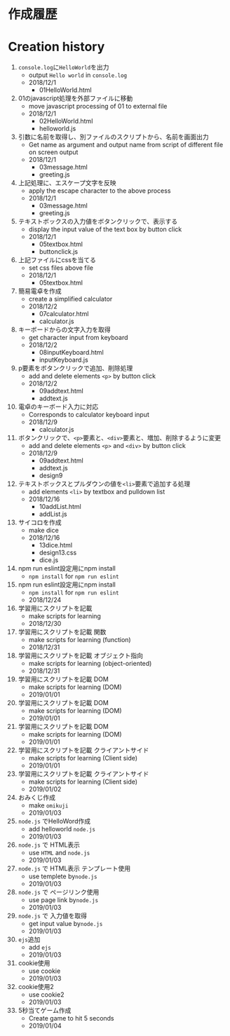 # 作成履歴 
# Creation history
1. `console.log`に`HelloWorld`を出力
    - output `Hello world` in `console.log`
    - 2018/12/1
      - 01HelloWorld.html
2. 01のjavascript処理を外部ファイルに移動
    - move javascript processing of 01 to external file
    - 2018/12/1
      - 02HelloWorld.html
      - helloworld.js
3. 引数に名前を取得し、別ファイルのスクリプトから、名前を画面出力
    - Get name as argument and output name from script of different file on screen output
    - 2018/12/1
      - 03message.html
      - greeting.js
4. 上記処理に、エスケープ文字を反映
    - apply the escape character to the above process
    - 2018/12/1
      - 03message.html
      - greeting.js
5. テキストボックスの入力値をボタンクリックで、表示する
    - display the input value of the text box by button click
    - 2018/12/1
      - 05textbox.html
      - buttonclick.js
6. 上記ファイルにcssを当てる
    - set css files above file
    - 2018/12/1
      - 05textbox.html
7. 簡易電卓を作成
    - create a simplified calculator
    - 2018/12/2
      - 07calculator.html
      - calculator.js
8. キーボードからの文字入力を取得
    - get character input from keyboard
    - 2018/12/2
      - 08inputKeyboard.html
      - inputKeyboard.js
9. p要素をボタンクリックで追加、削除処理
    - add and delete elements `<p>` by button click
    - 2018/12/2
      - 09addtext.html
      - addtext.js
10. 電卓のキーボード入力に対応
    - Corresponds to calculator keyboard input
    - 2018/12/9
      - calculator.js
11. ボタンクリックで、`<p>`要素と、`<div>`要素と、増加、削除するように変更
    - add and delete elements `<p>` and `<div>` by button click
    - 2018/12/9
      - 09addtext.html
      - addtext.js
      - design9
12. テキストボックスとプルダウンの値を`<li>`要素で追加する処理
    - add elements `<li>` by textbox and pulldown list
    - 2018/12/16
      - 10addList.html
      - addList.js
13. サイコロを作成
    - make dice
    - 2018/12/16
      - 13dice.html
      - design13.css
      - dice.js
14. npm run eslint設定用にnpm install
    - `npm install` for `npm run eslint`
15. npm run eslint設定用にnpm install
    - `npm install` for `npm run eslint`
    - 2018/12/24
16. 学習用にスクリプトを記載
    - make scripts for learning 
    - 2018/12/30
17. 学習用にスクリプトを記載 関数
    - make scripts for learning (function)
    - 2018/12/31
18. 学習用にスクリプトを記載 オブジェクト指向
    - make scripts for learning (object-oriented)
    - 2018/12/31
19. 学習用にスクリプトを記載 DOM
    - make scripts for learning (DOM)
    - 2019/01/01
20. 学習用にスクリプトを記載 DOM
    - make scripts for learning (DOM)
    - 2019/01/01
21. 学習用にスクリプトを記載 DOM
    - make scripts for learning (DOM)
    - 2019/01/01
22. 学習用にスクリプトを記載 クライアントサイド
    - make scripts for learning (Client side)
    - 2019/01/01
23. 学習用にスクリプトを記載 クライアントサイド
    - make scripts for learning (Client side)
    - 2019/01/02
24. おみくじ作成
    - make `omikuji`
    - 2019/01/03
25. `node.js` でHelloWord作成
    - add helloworld `node.js`
    - 2019/01/03
26. `node.js` で HTML表示
    - use `HTML` and  `node.js`
    - 2019/01/03
27. `node.js` で HTML表示 テンプレート使用
    - use templete by`node.js`
    - 2019/01/03
28. `node.js` で ページリンク使用
    - use page link by`node.js`
    - 2019/01/03
29. `node.js` で 入力値を取得
    - get input value by`node.js`
    - 2019/01/03
30. `ejs`追加
    - add `ejs`
    - 2019/01/03
31. cookie使用
    - use cookie
    - 2019/01/03
32. cookie使用2
    - use cookie2
    - 2019/01/03
33. 5秒当てゲーム作成
    - Create game to hit 5 seconds
    - 2019/01/04